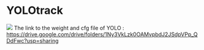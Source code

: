 # YOLOtrack
![](video.gif)
The link to the weight and cfg file of YOLO : https://drive.google.com/drive/folders/1Ny3VkLzk0OAMvpbdJ2JSdpVPp_QDdFwc?usp=sharing